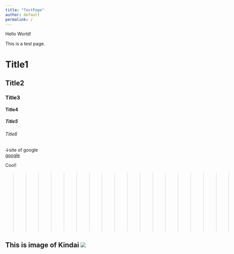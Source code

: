```yaml
---
title: "TestPage"
author: default
permalink: /
---
```


Hello World!

This is a test page.

# Title1
## Title2
### Title3
#### Title4
##### Title5
###### Title6

↓site of google\
[google](https://www.google.co.jp/)

Cool!
>>>>>>>>>>>>>>>>>>>>>>>>>>>>>>>>>>>>>>>>>>>>>>>>>Hello World!

This is image of Kindai
![](https://idp.kindai.ac.jp/cloudlink/module.php/cloudlinktheme/kindai/resources/logo/logo.png)
---